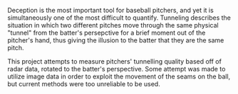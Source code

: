 Deception is the most important tool for baseball pitchers, and yet it is simultaneously one of the most difficult to quantify. Tunneling describes the situation in which two different pitches move through the same physical "tunnel" from the batter's persepctive for a brief moment out of the pitcher's hand, thus giving the illusion to the batter that they are the same pitch.

This project attempts to measure pitchers' tunnelling quality based off of radar data, rotated to the batter's perspective. Some attempt was made to utilize image data in order to exploit the movement of the seams on the ball, but current methods were too unreliable to be used.
